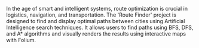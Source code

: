 In the age of smart and intelligent systems, route optimization is crucial in logistics, navigation, and transportation. The 'Route Finder' project is designed to find and display optimal paths between cities using Artificial Intelligence search techniques. It allows users to find paths using BFS, DFS, and A* algorithms and visually renders the results using interactive maps with Folium.

